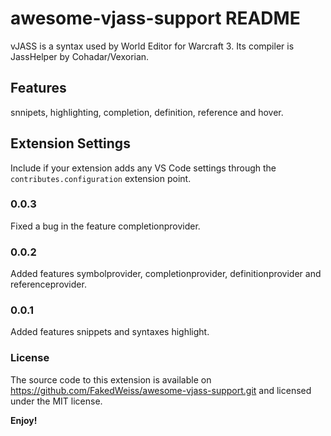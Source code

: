 # awesome-vjass-support README

vJASS is a syntax used by World Editor for Warcraft 3. Its compiler is JassHelper by Cohadar/Vexorian.

## Features

snnipets, highlighting, completion, definition, reference and hover.

## Extension Settings

Include if your extension adds any VS Code settings through the `contributes.configuration` extension point.

### 0.0.3

Fixed a bug in the feature completionprovider.

### 0.0.2

Added features symbolprovider, completionprovider, definitionprovider and referenceprovider.

### 0.0.1

Added features snippets and syntaxes highlight.

### License

The source code to this extension is available on https://github.com/FakedWeiss/awesome-vjass-support.git and licensed under the MIT license.

**Enjoy!**